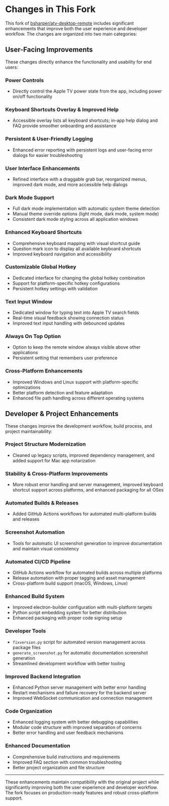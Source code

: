 # Changes in This Fork

This fork of [bsharper/atv-desktop-remote](https://github.com/bsharper/atv-desktop-remote) includes significant enhancements that improve both the user experience and developer workflow. The changes are organized into two main categories:

## User-Facing Improvements

These changes directly enhance the functionality and usability for end users:

### **Power Controls**
- Directly control the Apple TV power state from the app, including power on/off functionality

### **Keyboard Shortcuts Overlay & Improved Help**
- Accessible overlay lists all keyboard shortcuts; in-app help dialog and FAQ provide smoother onboarding and assistance

### **Persistent & User-Friendly Logging**
- Enhanced error reporting with persistent logs and user-facing error dialogs for easier troubleshooting

### **User Interface Enhancements**
- Refined interface with a draggable grab bar, reorganized menus, improved dark mode, and more accessible help dialogs

### **Dark Mode Support**
- Full dark mode implementation with automatic system theme detection
- Manual theme override options (light mode, dark mode, system mode)
- Consistent dark mode styling across all application windows

### **Enhanced Keyboard Shortcuts**
- Comprehensive keyboard mapping with visual shortcut guide
- Question mark icon to display all available keyboard shortcuts
- Improved keyboard navigation and accessibility

### **Customizable Global Hotkey**
- Dedicated interface for changing the global hotkey combination
- Support for platform-specific hotkey configurations
- Persistent hotkey settings with validation

### **Text Input Window**
- Dedicated window for typing text into Apple TV search fields
- Real-time visual feedback showing connection status
- Improved text input handling with debounced updates

### **Always On Top Option**
- Option to keep the remote window always visible above other applications
- Persistent setting that remembers user preference

### **Cross-Platform Enhancements**
- Improved Windows and Linux support with platform-specific optimizations
- Better platform detection and feature adaptation
- Enhanced file path handling across different operating systems

## Developer & Project Enhancements

These changes improve the development workflow, build process, and project maintainability:

### **Project Structure Modernization**
- Cleaned up legacy scripts, improved dependency management, and added support for Mac app notarization

### **Stability & Cross-Platform Improvements**
- More robust error handling and server management, improved keyboard shortcut support across platforms, and enhanced packaging for all OSes

### **Automated Builds & Releases**
- Added GitHub Actions workflows for automated multi-platform builds and releases

### **Screenshot Automation**
- Tools for automatic UI screenshot generation to improve documentation and maintain visual consistency

### **Automated CI/CD Pipeline**
- GitHub Actions workflow for automated builds across multiple platforms
- Release automation with proper tagging and asset management
- Cross-platform build support (macOS, Windows, Linux)

### **Enhanced Build System**
- Improved electron-builder configuration with multi-platform targets
- Python script embedding system for better distribution
- Enhanced packaging with proper code signing setup

### **Developer Tools**
- `fixversion.py` script for automated version management across package files
- `generate_screenshot.py` for automatic documentation screenshot generation
- Streamlined development workflow with better tooling

### **Improved Backend Integration**
- Enhanced Python server management with better error handling
- Restart mechanisms and failure recovery for the backend server
- Improved WebSocket communication and connection management

### **Code Organization**
- Enhanced logging system with better debugging capabilities
- Modular code structure with improved separation of concerns
- Better error handling and user feedback mechanisms

### **Enhanced Documentation**
- Comprehensive build instructions and requirements
- Improved FAQ section with common troubleshooting
- Better project organization and file structure

---

These enhancements maintain compatibility with the original project while significantly improving both the user experience and developer workflow. The fork focuses on production-ready features and robust cross-platform support.